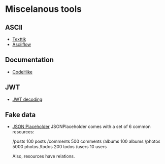 # Miscelanous tools

## ASCII

- [Texttik](https://textik.com/)
- [Asciiflow](https://asciiflow.com/)

## Documentation

- [CodeHike](https://github.com/code-hike/codehike)

## JWT

- [JWT decoding](https://jwt.io/)

## Fake data

- [JSON Placeholder](https://jsonplaceholder.typicode.com/)
  JSONPlaceholder comes with a set of 6 common resources:

  /posts	100 posts
  /comments	500 comments
  /albums	100 albums
  /photos	5000 photos
  /todos	200 todos
  /users	10 users

  Also, resources have relations.
